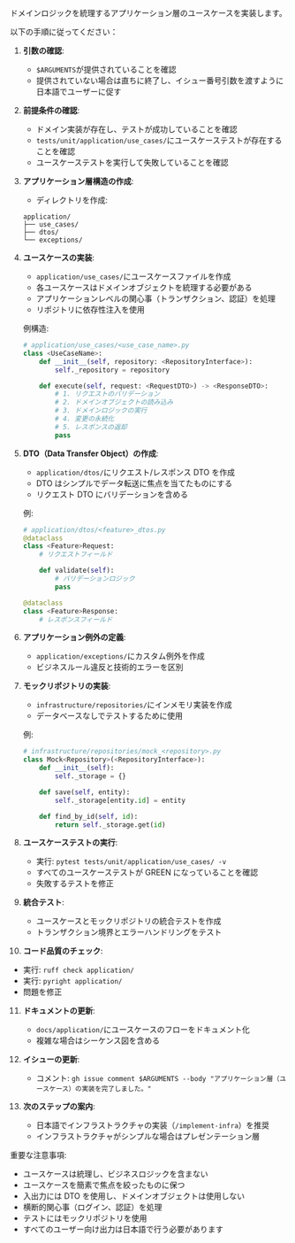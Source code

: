 ドメインロジックを統理するアプリケーション層のユースケースを実装します。

以下の手順に従ってください：

1. **引数の確認**:

   - `$ARGUMENTS`が提供されていることを確認
   - 提供されていない場合は直ちに終了し、イシュー番号引数を渡すように日本語でユーザーに促す

2. **前提条件の確認**:

   - ドメイン実装が存在し、テストが成功していることを確認
   - `tests/unit/application/use_cases/`にユースケーステストが存在することを確認
   - ユースケーステストを実行して失敗していることを確認

3. **アプリケーション層構造の作成**:

   - ディレクトリを作成:

   ```
   application/
   ├── use_cases/
   ├── dtos/
   └── exceptions/
   ```

4. **ユースケースの実装**:

   - `application/use_cases/`にユースケースファイルを作成
   - 各ユースケースはドメインオブジェクトを統理する必要がある
   - アプリケーションレベルの関心事（トランザクション、認証）を処理
   - リポジトリに依存性注入を使用

   例構造:

   ```python
   # application/use_cases/<use_case_name>.py
   class <UseCaseName>:
       def __init__(self, repository: <RepositoryInterface>):
           self._repository = repository

       def execute(self, request: <RequestDTO>) -> <ResponseDTO>:
           # 1. リクエストのバリデーション
           # 2. ドメインオブジェクトの読み込み
           # 3. ドメインロジックの実行
           # 4. 変更の永続化
           # 5. レスポンスの返却
           pass
   ```

5. **DTO（Data Transfer Object）の作成**:

   - `application/dtos/`にリクエスト/レスポンス DTO を作成
   - DTO はシンプルでデータ転送に焦点を当てたものにする
   - リクエスト DTO にバリデーションを含める

   例:

   ```python
   # application/dtos/<feature>_dtos.py
   @dataclass
   class <Feature>Request:
       # リクエストフィールド

       def validate(self):
           # バリデーションロジック
           pass

   @dataclass
   class <Feature>Response:
       # レスポンスフィールド
   ```

6. **アプリケーション例外の定義**:

   - `application/exceptions/`にカスタム例外を作成
   - ビジネスルール違反と技術的エラーを区別

7. **モックリポジトリの実装**:

   - `infrastructure/repositories/`にインメモリ実装を作成
   - データベースなしでテストするために使用

   例:

   ```python
   # infrastructure/repositories/mock_<repository>.py
   class Mock<Repository>(<RepositoryInterface>):
       def __init__(self):
           self._storage = {}

       def save(self, entity):
           self._storage[entity.id] = entity

       def find_by_id(self, id):
           return self._storage.get(id)
   ```

8. **ユースケーステストの実行**:

   - 実行: `pytest tests/unit/application/use_cases/ -v`
   - すべてのユースケーステストが GREEN になっていることを確認
   - 失敗するテストを修正

9. **統合テスト**:

   - ユースケースとモックリポジトリの統合テストを作成
   - トランザクション境界とエラーハンドリングをテスト

10. **コード品質のチェック**:

- 実行: `ruff check application/`
- 実行: `pyright application/`
- 問題を修正

11. **ドキュメントの更新**:

    - `docs/application/`にユースケースのフローをドキュメント化
    - 複雑な場合はシーケンス図を含める

12. **イシューの更新**:

    - コメント: `gh issue comment $ARGUMENTS --body "アプリケーション層（ユースケース）の実装を完了しました。"`

13. **次のステップの案内**:
    - 日本語でインフラストラクチャの実装（`/implement-infra`）を推奨
    - インフラストラクチャがシンプルな場合はプレゼンテーション層

重要な注意事項:

- ユースケースは統理し、ビジネスロジックを含まない
- ユースケースを簡素で焦点を絞ったものに保つ
- 入出力には DTO を使用し、ドメインオブジェクトは使用しない
- 横断的関心事（ログイン、認証）を処理
- テストにはモックリポジトリを使用
- すべてのユーザー向け出力は日本語で行う必要があります
